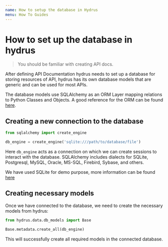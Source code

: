 ```yaml
---
name: How to setup the database in Hydrus
menu: How To Guides
---
```


# How to set up the database in hydrus
> You should be familiar with creating API docs.

After defining API Documentation hydrus needs to set up a database for storing resources of API,
hydrus has its own database models that are generic and can be used for most APIs.

The database models use SQLAlchemy as an ORM Layer mapping relations to Python Classes and Objects.
A good reference for the ORM can be found [here](https://docs.sqlalchemy.org/en/13/orm/tutorial.html).

## Creating a new connection to the database
```python
from sqlalchemy import create_engine

db_engine = create_engine('sqlite:///path/to/database/file')
```
Here `db_engine` acts as a connection on which we can create sessions to interact with the database.
SQLAlchemy includes dialects for SQLite, Postgresql, MySQL, Oracle, MS-SQL, Firebird, Sybase, and others.

We have used SQLite for demo purpose,
more information can be found [here](https://www.sqlalchemy.org/features.html)

## Creating necessary models
Once we have connected to the database, we need to create the necessary models from hydrus:

```python
from hydrus.data.db_models import Base

Base.metadata.create_all(db_engine)
```
This will successfully create all required models in the connected database.
